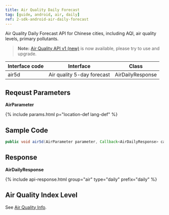 ```yaml
---
title: Air Quality Daily Forecast
tag: [guide, android, air, daily]
ref: 2-sdk-android-air-daily-forecast
---
```


Air Quality Daily Forecast API for Chinese cities, including AQI, air quality levels, primary pollutants.

> **Note:** [Air Quality API v1 (new)](/en/docs/api/air-quality/) is now available, please try to use and upgrade.

| Interface code | Interface  | Class |
| ------------------- | -------- | ------------ |
| air5d| Air quality 5-day forecast  | AirDailyResponse |

## Reqeust Parameters

**AirParameter**

{% include params.html p="location-def lang-def" %}

## Sample Code

```java
public void air5d(AirParameter parameter, Callback<AirDailyResponse> callback);
```

## Response

**AirDailyResponse**

{% include api-response.html group="air" type="daily"  prefix="daily" %}

<!-- | Property | Description | Example |
| ----------- | -------------------------- | --------------- |
| getCode | See [Status Code](/en/docs/resource/status-code/) | 200 |
| getUpdateTime | [Last updated time](/en/docs/resource/glossary/#update-time) | 2017-10-25T04:34+08:00 |
| getFxLink | Responsive web page of this location, easy to embed in your website or APP | https://www.qweather.com/air/beijing-101010100.html |
| getDaily | Air quality 5-day forecast | List&lt;AirDaily&gt; |
| getRefer | Reference data, includes data source, statements and license | Refer |

**Refer**

| Property | Description  |  Type |  Example  |
| ---------- | ----------- | ------------------ | ------------ |
| getSources | Data source and other statements  | List&lt;String&gt; | QWeather     |
| getLicense | Data license      | List&lt;String&gt; | QWeather Developers License |

**AirDaily**

| Property | Description | Example |
| ----------- | ----------------------------- | -------- |
| getFxDate | Forecast date, format yyyy-MM-dd | 2017-08-09 |
| getAqi | Air quality index | 74 |
| getPrimary | The main pollutant. When the air quality category is `excellent`, return `NA` | PM2.5 |
| getLevel | Real-time air quality index level  | 2 |
| getCategory | Real-time air quality index category  | Good | -->

## Air Quality Index Level

See [Air Quality Info](/en/docs/resource/air-info/).
